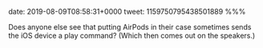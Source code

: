 date: 2019-08-09T08:58:31+0000
tweet: 1159750795438501889
%%%

Does anyone else see that putting AirPods in their case sometimes sends the iOS device a play command? (Which then comes out on the speakers.)
